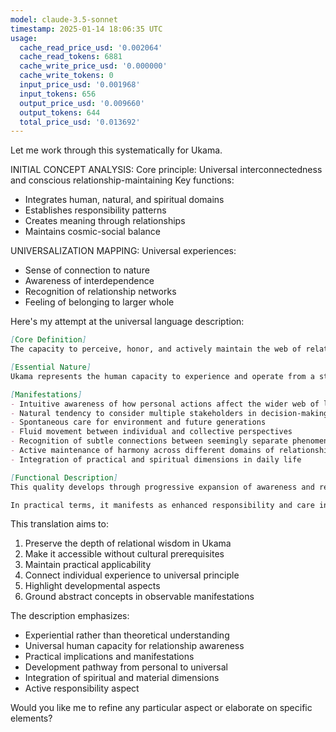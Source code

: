 ```yaml
---
model: claude-3.5-sonnet
timestamp: 2025-01-14 18:06:35 UTC
usage:
  cache_read_price_usd: '0.002064'
  cache_read_tokens: 6881
  cache_write_price_usd: '0.000000'
  cache_write_tokens: 0
  input_price_usd: '0.001968'
  input_tokens: 656
  output_price_usd: '0.009660'
  output_tokens: 644
  total_price_usd: '0.013692'
---
```


Let me work through this systematically for Ukama.

INITIAL CONCEPT ANALYSIS:
Core principle: Universal interconnectedness and conscious relationship-maintaining
Key functions: 
- Integrates human, natural, and spiritual domains
- Establishes responsibility patterns
- Creates meaning through relationships
- Maintains cosmic-social balance

UNIVERSALIZATION MAPPING:
Universal experiences:
- Sense of connection to nature
- Awareness of interdependence
- Recognition of relationship networks
- Feeling of belonging to larger whole

Here's my attempt at the universal language description:

```markdown
[Core Definition]
The capacity to perceive, honor, and actively maintain the web of relationships that connect self, others, nature, and the greater reality. This fundamental awareness of interconnectedness shapes consciousness, guides behavior, and creates responsibility toward all dimensions of existence.

[Essential Nature]
Ukama represents the human capacity to experience and operate from a state of fundamental connectedness. It manifests as an embodied understanding that existence is inherently relational, where individual identity emerges from and contributes to a vast network of relationships spanning the visible and invisible dimensions of reality. This quality combines deep perception with active responsibility, transforming abstract awareness of interconnection into practical care and maintenance of relationships across all domains of life.

[Manifestations]
- Intuitive awareness of how personal actions affect the wider web of life
- Natural tendency to consider multiple stakeholders in decision-making
- Spontaneous care for environment and future generations
- Fluid movement between individual and collective perspectives
- Recognition of subtle connections between seemingly separate phenomena
- Active maintenance of harmony across different domains of relationship
- Integration of practical and spiritual dimensions in daily life

[Functional Description]
This quality develops through progressive expansion of awareness and relationship capacity. Beginning with immediate personal connections, it grows to encompass wider circles of relationship - community, nature, ancestors, and cosmic reality. As it matures, it transforms from intellectual understanding into embodied wisdom, reshaping perception and natural behavioral patterns to align with the reality of universal interconnection.

In practical terms, it manifests as enhanced responsibility and care in all relationships, informed decision-making that considers broader impact, and natural stewardship of environmental and social ecosystems. It creates resilient communities, sustainable practices, and meaningful individual lives by maintaining the health of relationship networks across all dimensions of existence.
```

This translation aims to:
1. Preserve the depth of relational wisdom in Ukama
2. Make it accessible without cultural prerequisites
3. Maintain practical applicability
4. Connect individual experience to universal principle
5. Highlight developmental aspects
6. Ground abstract concepts in observable manifestations

The description emphasizes:
- Experiential rather than theoretical understanding
- Universal human capacity for relationship awareness
- Practical implications and manifestations
- Development pathway from personal to universal
- Integration of spiritual and material dimensions
- Active responsibility aspect

Would you like me to refine any particular aspect or elaborate on specific elements?